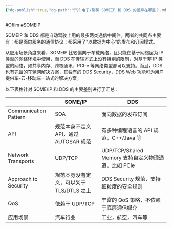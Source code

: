 ```yaml
---
{"dg-publish":true,"dg-path":"汽车电子/聊聊 SOMEIP 和 DDS 的差异在哪里？.md","permalink":"/汽车电子/聊聊 SOMEIP 和 DDS 的差异在哪里？/","created":"2022-07-18T23:08:07.000+08:00","updated":"2025-06-30T21:32:03.000+08:00"}
---
```


#Ofilm #SOMEIP 

SOMEIP 和 DDS 都是自动驾驶上用的最多两类通信中间件。两者的共同点主要有：都是面向服务的通信协议；都采用了"以数据为中心"的发布和订阅模式。

从应用场景角度来看，SOMEIP 比较偏向于车载网络，且只能在基于网络层为 IP 类型的网络环境中使用，而 DDS 在传输方式上没有特别的限制，对基于非 IP 类型的网络，如共享内存、跨核通讯、PCI-e 等网络类型都可以支持。而且，DDS 也有完备的车辆网解决方案，其独有的 DDS Security，DDS Web 功能可为用户提供车-云-移动端一站式的解决方案。

以下表格针对 SOME/IP 和 DDS 的主要差别进行了汇总：

|                       | SOME/IP                   | DDS                                     |
| --------------------- | ------------------------- | --------------------------------------- |
| Communication Pattern | SOA                       | 面向数据的发布订阅                               |
| API                   | 规范本身不定义 API，通过 AUTOSAR 规范 | 有多种编程语言的 API 规范，C++/Java 等              |
| Network Transports    | UDP/TCP                   | UDP/TCP/Shared Memory 支持自定义物理通道，比如 PCIe |
| Approach to Security  | 规范本身没有定义，可以架于 TLS/DTLS 之上 | DDS Security 规范，支持细粒度的安全规则              |
| QoS                   | 依赖于 UDP/TCP               | 丰富的 QoS 策略，不依赖于底层通信媒介                   |
| 应用场景                  | 汽车行业                      | 工业，航空，汽车等                               |

